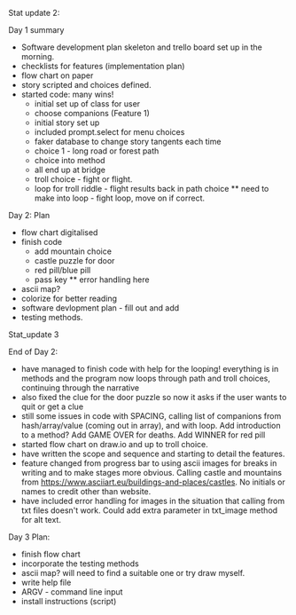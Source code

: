 Stat update 2: 

Day 1 summary
- Software development plan skeleton and trello board set up in the morning. 
- checklists for features (implementation plan)
- flow chart on paper 
- story scripted and choices defined. 
- started code: many wins!
    - initial set up of class for user 
    - choose companions (Feature 1)
    - initial story set up
    - included prompt.select for menu choices 
    - faker database to change story tangents each time
    - choice 1 - long road or forest path 
    - choice into method
    - all end up at bridge 
    - troll choice - fight or flight. 
    - loop for troll riddle - flight results back in path choice ** need to make into loop 
                            - fight loop, move on if correct. 



Day 2: Plan 
- flow chart digitalised 
- finish code
    - add mountain choice 
    - castle puzzle for door 
    - red pill/blue pill 
    - pass key ** error handling here 
- ascii map? 
- colorize for better reading 
- software devlopment plan - fill out and add
- testing methods. 



Stat_update 3

End of Day 2: 
- have managed to finish code with help for the looping! everything is in methods and the program now loops through path and troll choices, continuing through the narrative
- also fixed the clue for the door puzzle so now it asks if the user wants to quit or get a clue
- still some issues in code with SPACING, calling list of companions from hash/array/value (coming out in array), and with loop. 
Add introduction to a method?
Add GAME OVER for deaths. 
Add WINNER for red pill
- started flow chart on draw.io and up to troll choice. 
- have written the scope and sequence and starting to detail the features. 
- feature changed from progress bar to using ascii images for breaks in writing and to make stages more obvious. Calling castle and mountains from https://www.asciiart.eu/buildings-and-places/castles. No initials or names to credit other than website. 
- have included error handling for images in the situation that calling from txt files doesn't work. Could add extra parameter in txt_image method for alt text. 



Day 3 Plan: 
- finish flow chart
- incorporate the testing methods 
- ascii map? will need to find a suitable one or try draw myself. 
- write help file 
- ARGV - command line input 
- install instructions (script)
    